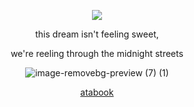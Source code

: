 <p align="center"

![](https://komarev.com/ghpvc/?username=itarinn&color=lightgrey)









<p align="center"


this dream isn't feeling sweet, 

<p align="center"

we're reeling through the midnight streets

<p align="center"








![image-removebg-preview (7) (1)](https://github.com/user-attachments/assets/fdd07ad7-2d73-4de0-934b-97d729b435c2)












<p align="center"
  


[atabook](https://sigilss.atabook.org/)
</p
